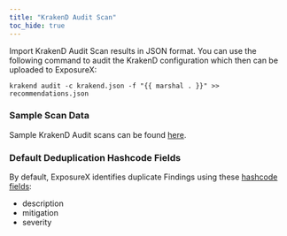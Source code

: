 ```yaml
---
title: "KrakenD Audit Scan"
toc_hide: true
---
```

Import KrakenD Audit Scan results in JSON format. You can use the following command to audit the KrakenD configuration which then can be uploaded to ExposureX: 
```
krakend audit -c krakend.json -f "{{ marshal . }}" >> recommendations.json
```

### Sample Scan Data
Sample KrakenD Audit scans can be found [here](https://github.com/ExposureX/django-ExposureX/tree/master/unittests/scans/krakend_audit).

### Default Deduplication Hashcode Fields
By default, ExposureX identifies duplicate Findings using these [hashcode fields](https://docs.exposurex.com/en/working_with_findings/finding_deduplication/about_deduplication/):

- description
- mitigation
- severity
